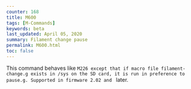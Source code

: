 ```yaml
---
counter: 168
title: M600
tags: [M-Commands] 
keywords: beta 
last_updated: April 05, 2020 
summary: Filament change pause 
permalink: M600.html
toc: false 
---
```



This command behaves like ` M226 except that if macro file filament-change.g exists in /sys on the SD card, it is run in preference to pause.g. Supported in firmware 2.02 and  ` later.

